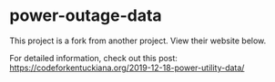 # power-outage-data

This project is a fork from another project. View their website below.

For detailed information, check out this post: https://codeforkentuckiana.org/2019-12-18-power-utility-data/
